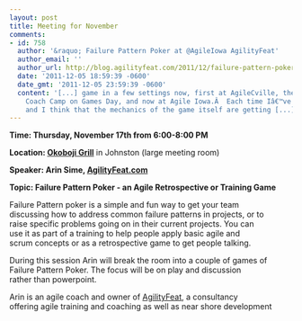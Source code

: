 ```yaml
---
layout: post
title: Meeting for November
comments:
- id: 758
  author: '&raquo; Failure Pattern Poker at @AgileIowa AgilityFeat'
  author_email: ''
  author_url: http://blog.agilityfeat.com/2011/12/failure-pattern-poker-at-agileiowa/
  date: '2011-12-05 18:59:39 -0600'
  date_gmt: '2011-12-05 23:59:39 -0600'
  content: '[...] game in a few settings now, first at AgileCville, then at Agile
    Coach Camp on Games Day, and now at Agile Iowa.Â  Each time Iâ€™ve learned something
    and I think that the mechanics of the game itself are getting [...]'
---
```

<p><strong>Time: Thursday, November 17th from 6:00-8:00 PM</strong></p>
<p><strong>Location: <a title="Okoboji Grill" href="http://bit.ly/qrQK1k">Okoboji Grill</a></strong> in Johnston (large meeting room)</p>
<p><strong>Speaker: Arin Sime, <a href="http://agilityfeat.com/">AgilityFeat.com</a><br />
</strong></p>
<p><strong>Topic: Failure Pattern Poker - an Agile Retrospective or Training Game</strong></p>
<p>Failure Pattern poker is a simple and fun way to get your team<br />
discussing how to address common failure patterns in projects, or to<br />
raise specific problems going on in their current projects.  You can<br />
use it as part of a training to help people apply basic agile and<br />
scrum concepts or as a retrospective game to get people talking.</p>
<p>During this session Arin will break the room into a couple of games of<br />
Failure Pattern Poker.  The focus will be on play and discussion<br />
rather than powerpoint.</p>
<p>Arin is an agile coach and owner of <a href="http://agilityfeat.com/">AgilityFeat</a>, a consultancy<br />
offering agile training and coaching as well as near shore development<br /></p>
